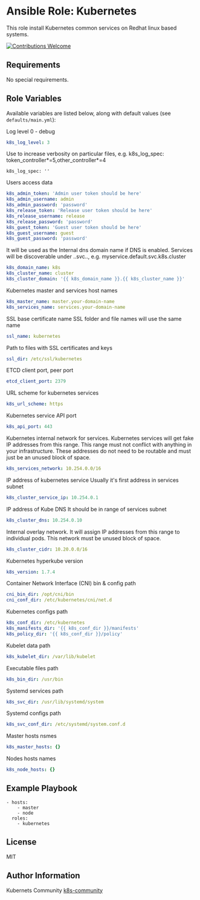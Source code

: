 Ansible Role: Kubernetes
========================

This role install Kubernetes common services on Redhat linux based systems.

[![Contributions Welcome](https://img.shields.io/badge/contributions-welcome-brightgreen.svg?style=flat)](https://github.com/k8s-community/cluster-deploy/issues)

Requirements
------------

No special requirements.


Role Variables
--------------

Available variables are listed below, along with default values (see `defaults/main.yml`):


Log level 0 - debug
```yaml
k8s_log_level: 3
```
Use to increase verbosity on particular files, e.g. k8s_log_spec: token_controller*=5,other_controller*=4
```
k8s_log_spec: ''
```

Users access data
```yaml
k8s_admin_token: 'Admin user token should be here'
k8s_admin_username: admin
k8s_admin_password: 'password'
k8s_release_token: 'Release user token should be here'
k8s_release_username: release
k8s_release_password: 'password'
k8s_guest_token: 'Guest user token should be here'
k8s_guest_username: guest
k8s_guest_password: 'password'
```

It will be used as the Internal dns domain name if DNS is enabled.
Services will be discoverable under
<service-name>.<namespace>.svc.<domainname>.<clustername>, e.g.
myservice.default.svc.k8s.cluster
```yaml
k8s_domain_name: k8s
k8s_cluster_name: cluster
k8s_cluster_domain: '{{ k8s_domain_name }}.{{ k8s_cluster_name }}'
```

Kubernetes master and services host names
```yaml
k8s_master_name: master.your-domain-name
k8s_services_name: services.your-domain-name
```

SSL base certificate name
SSL folder and file names will use the same name
```yaml
ssl_name: kubernetes
```

Path to files with SSL certificates and keys
```yaml
ssl_dir: /etc/ssl/kubernetes
```

ETCD client port, peer port
```yaml
etcd_client_port: 2379
```

URL scheme for kubernetes services
```yaml
k8s_url_scheme: https
```

Kubernetes service API port
```yaml
k8s_api_port: 443
```

Kubernetes internal network for services.
Kubernetes services will get fake IP addresses from this range.
This range must not conflict with anything in your infrastructure. These
addresses do not need to be routable and must just be an unused block of space.
```yaml
k8s_services_network: 10.254.0.0/16
```

IP address of kubernetes service
Usually it's first address in services subnet
```yaml
k8s_cluster_service_ip: 10.254.0.1
```

IP address of Kube DNS
It should be in range of services subnet
```yaml
k8s_cluster_dns: 10.254.0.10
```

Internal overlay network. It will assign IP
addresses from this range to individual pods.
This network must be unused block of space.
```yaml
k8s_cluster_cidr: 10.20.0.0/16
```

Kubernetes hyperkube version
```yaml
k8s_version: 1.7.4
```

Container Network Interface (CNI) bin & config path
```yaml
cni_bin_dir: /opt/cni/bin
cni_conf_dir: /etc/kubernetes/cni/net.d
```

Kubernetes configs path
```yaml
k8s_conf_dir: /etc/kubernetes
k8s_manifests_dir: '{{ k8s_conf_dir }}/manifests'
k8s_policy_dir: '{{ k8s_conf_dir }}/policy'
```

Kubelet data path
```yaml
k8s_kubelet_dir: /var/lib/kubelet
```

Executable files path
```yaml
k8s_bin_dir: /usr/bin
```

Systemd services path
```yaml
k8s_svc_dir: /usr/lib/systemd/system
```

Systemd configs path
```yaml
k8s_svc_conf_dir: /etc/systemd/system.conf.d
```

Master hosts nsmes
```yaml
k8s_master_hosts: {}
```

Nodes hosts names
```yaml
k8s_node_hosts: {}
```


Example Playbook
----------------

    - hosts:
        - master
        - node
      roles:
        - kubernetes

License
-------

MIT

Author Information
------------------

Kubernets Community [k8s-community](https://github.com/k8s-community)
